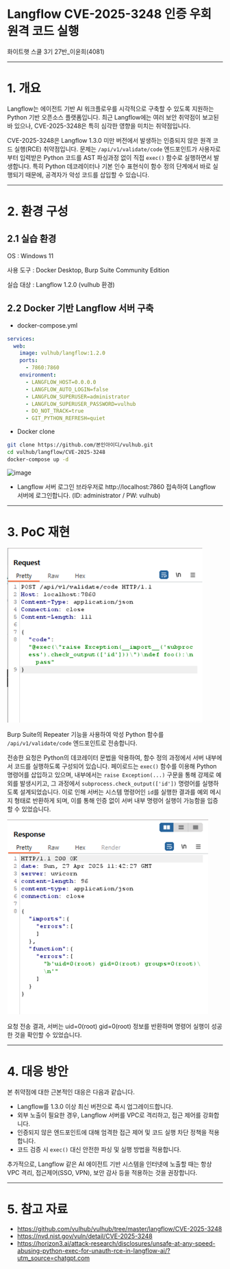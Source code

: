 # Langflow CVE-2025-3248 인증 우회 원격 코드 실행

화이트햇 스쿨 3기 27반_이윤희(4081)

---

# 1. 개요

Langflow는 에이전트 기반 AI 워크플로우를 시각적으로 구축할 수 있도록 지원하는 Python 기반 오픈소스 플랫폼입니다. 최근 Langflow에는 여러 보안 취약점이 보고된 바 있으나, CVE-2025-3248은 특히 심각한 영향을 미치는 취약점입니다.

CVE-2025-3248은 Langflow 1.3.0 미만 버전에서 발생하는 인증되지 않은 원격 코드 실행(RCE) 취약점입니다. 문제는 `/api/v1/validate/code` 엔드포인트가 사용자로부터 입력받은 Python 코드를 AST 파싱과정 없이 직접 `exec()` 함수로 실행하면서 발생합니다. 특히 Python 데코레이터나 기본 인수 표현식이 함수 정의 단계에서 바로 실행되기 때문에, 공격자가 악성 코드를 삽입할 수 있습니다.

---

# 2. 환경 구성

## 2.1 실습 환경

OS : Windows 11

사용 도구 : Docker Desktop, Burp Suite Community Edition

실습 대상 : Langflow 1.2.0 (vulhub 환경)


## 2.2 Docker 기반 Langflow 서버 구축

- docker-compose.yml
```yaml
services:
  web:
    image: vulhub/langflow:1.2.0
    ports:
      - 7860:7860
    environment:
      - LANGFLOW_HOST=0.0.0.0
      - LANGFLOW_AUTO_LOGIN=false
      - LANGFLOW_SUPERUSER=administrator
      - LANGFLOW_SUPERUSER_PASSWORD=vulhub
      - DO_NOT_TRACK=true
      - GIT_PYTHON_REFRESH=quiet
```

- Docker clone
```bash
git clone https://github.com/본인아이디/vulhub.git
cd vulhub/langflow/CVE-2025-3248
docker-compose up -d
```
![image](https://github.com/user-attachments/assets/f2fa7f16-24a1-46ea-8069-a4c8628e5d15)


- Langflow 서버 로그인
브라우저로 http://localhost:7860 접속하여 Langflow 서버에 로그인합니다. 
(ID: administrator / PW: vulhub)

---

# 3. PoC 재현

![Request Message](./Request%20Message.png)

Burp Suite의 Repeater 기능을 사용하여 악성 Python 함수를 `/api/v1/validate/code` 엔드포인트로 전송합니다.

전송한 요청은 Python의 데코레이터 문법을 악용하여, 함수 정의 과정에서 서버 내부에서 코드를 실행하도록 구성되어 있습니다. 페이로드는 `exec()` 함수를 이용해 Python 명령어를 삽입하고 있으며, 내부에서는 `raise Exception(...)` 구문을 통해 강제로 예외를 발생시키고, 그 과정에서 `subprocess.check_output(['id'])` 명령어를 실행하도록 설계되었습니다. 이로 인해 서버는 시스템 명령어인 `id`를 실행한 결과를 예외 메시지 형태로 반환하게 되며, 이를 통해 인증 없이 서버 내부 명령어 실행이 가능함을 입증할 수 있었습니다.

![Response Message](./Response%20Message.png)

요청 전송 결과, 서버는 uid=0(root) gid=0(root) 정보를 반환하며 명령어 실행이 성공한 것을 확인할 수 있었습니다.

---

# 4. 대응 방안

본 취약점에 대한 근본적인 대응은 다음과 같습니다.

- Langflow를 1.3.0 이상 최신 버전으로 즉시 업그레이드합니다.
- 외부 노출이 필요한 경우, Langflow 서버를 VPC로 격리하고, 접근 제어를 강화합니다.
- 인증되지 않은 엔드포인트에 대해 엄격한 접근 제어 및 코드 실행 차단 정책을 적용합니다.
- 코드 검증 시 `exec()` 대신 안전한 파싱 및 실행 방법을 적용합니다.

추가적으로, Langflow 같은 AI 에이전트 기반 시스템을 인터넷에 노출할 때는 항상 VPC 격리, 접근제어(SSO, VPN), 보안 감사 등을 적용하는 것을 권장합니다.

---

# 5. 참고 자료

- https://github.com/vulhub/vulhub/tree/master/langflow/CVE-2025-3248
- https://nvd.nist.gov/vuln/detail/CVE-2025-3248
- https://horizon3.ai/attack-research/disclosures/unsafe-at-any-speed-abusing-python-exec-for-unauth-rce-in-langflow-ai/?utm_source=chatgpt.com

